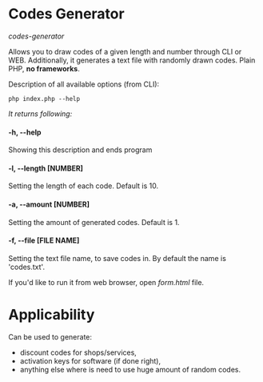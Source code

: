 # Codes Generator
*codes-generator*

Allows you to draw codes of a given length and number through CLI or WEB. Additionally, it generates a text file with randomly drawn codes. Plain PHP, **no frameworks**.

Description of all available options (from CLI):
```
php index.php --help
```
*It returns following:*
#### -h, --help
Showing this description and ends program
#### -l, --length [NUMBER]
Setting the length of each code. Default is 10.
#### -a, --amount [NUMBER]
Setting the amount of generated codes. Default is 1.
#### -f, --file [FILE NAME]
Setting the text file name, to save codes in. By default the name is 'codes.txt'.

If you'd like to run it from web browser, open *form.html* file.

# Applicability

Can be used to generate:
- discount codes for shops/services,
- activation keys for software (if done right),
- anything else where is need to use huge amount of random codes.